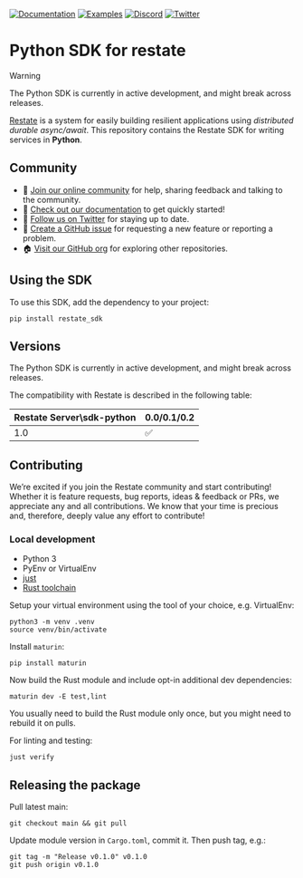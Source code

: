 [![Documentation](https://img.shields.io/badge/doc-reference-blue)](https://docs.restate.dev)
[![Examples](https://img.shields.io/badge/view-examples-blue)](https://github.com/restatedev/examples)
[![Discord](https://img.shields.io/discord/1128210118216007792?logo=discord)](https://discord.gg/skW3AZ6uGd)
[![Twitter](https://img.shields.io/twitter/follow/restatedev.svg?style=social&label=Follow)](https://twitter.com/intent/follow?screen_name=restatedev)

# Python SDK for restate

> [!WARNING]
> The Python SDK is currently in active development, and might break across releases.

[Restate](https://restate.dev/) is a system for easily building resilient applications using *distributed durable async/await*. This repository contains the Restate SDK for writing services in **Python**.

## Community

* 🤗️ [Join our online community](https://discord.gg/skW3AZ6uGd) for help, sharing feedback and talking to the community.
* 📖 [Check out our documentation](https://docs.restate.dev) to get quickly started!
* 📣 [Follow us on Twitter](https://twitter.com/restatedev) for staying up to date.
* 🙋 [Create a GitHub issue](https://github.com/restatedev/sdk-typescript/issues) for requesting a new feature or reporting a problem.
* 🏠 [Visit our GitHub org](https://github.com/restatedev) for exploring other repositories.

## Using the SDK

To use this SDK, add the dependency to your project:

```shell
pip install restate_sdk
```

## Versions

The Python SDK is currently in active development, and might break across releases.

The compatibility with Restate is described in the following table:

| Restate Server\sdk-python | 0.0/0.1/0.2 |
|---------------------------|---------|
| 1.0                       | ✅       |

## Contributing

We’re excited if you join the Restate community and start contributing!
Whether it is feature requests, bug reports, ideas & feedback or PRs, we appreciate any and all contributions.
We know that your time is precious and, therefore, deeply value any effort to contribute!

### Local development

* Python 3
* PyEnv or VirtualEnv
* [just](https://github.com/casey/just)
* [Rust toolchain](https://rustup.rs/)

Setup your virtual environment using the tool of your choice, e.g. VirtualEnv:

```shell
python3 -m venv .venv
source venv/bin/activate
```

Install `maturin`:

```shell
pip install maturin
```

Now build the Rust module and include opt-in additional dev dependencies:

```shell
maturin dev -E test,lint
```

You usually need to build the Rust module only once, but you might need to rebuild it on pulls.

For linting and testing:

```shell
just verify
```

## Releasing the package

Pull latest main:

```shell
git checkout main && git pull
```

Update module version in `Cargo.toml`, commit it. Then push tag, e.g.:

```
git tag -m "Release v0.1.0" v0.1.0
git push origin v0.1.0
```
